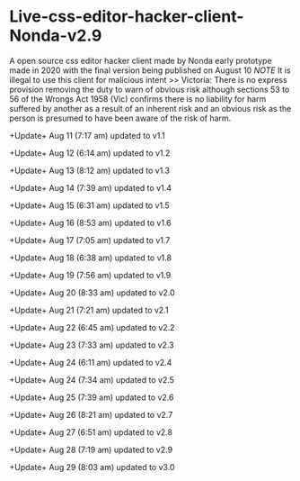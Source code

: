 # Live-css-editor-hacker-client-Nonda-v2.9
A open source css editor hacker client made by Nonda early prototype made in 2020 with the final version being published on August 10 *NOTE* It is illegal to use this client for malicious intent >> Victoria: There is no express provision removing the duty to warn of obvious risk although sections 53 to 56 of the Wrongs Act 1958 (Vic) confirms there is no liability for harm suffered by another as a result of an inherent risk and an obvious risk as the person is presumed to have been aware of the risk of harm. 

+Update+ Aug 11 (7:17 am) updated to v1.1

+Update+ Aug 12 (6:14 am) updated to v1.2

+Update+ Aug 13 (8:12 am) updated to v1.3

+Update+ Aug 14 (7:39 am) updated to v1.4

+Update+ Aug 15 (6:31 am) updated to v1.5

+Update+ Aug 16 (8:53 am) updated to v1.6

+Update+ Aug 17 (7:05 am) updated to v1.7

+Update+ Aug 18 (6:38 am) updated to v1.8

+Update+ Aug 19 (7:56 am) updated to v1.9

+Update+ Aug 20 (8:33 am) updated to v2.0

+Update+ Aug 21 (7:21 am) updated to v2.1

+Update+ Aug 22 (6:45 am) updated to v2.2

+Update+ Aug 23 (7:33 am) updated to v2.3

+Update+ Aug 24 (6:11 am) updated to v2.4

+Update+ Aug 24 (7:34 am) updated to v2.5

+Update+ Aug 25 (7:39 am) updated to v2.6

+Update+ Aug 26 (8:21 am) updated to v2.7

+Update+ Aug 27 (6:51 am) updated to v2.8

+Update+ Aug 28 (7:19 am) updated to v2.9

+Update+ Aug 29 (8:03 am) updated to v3.0
